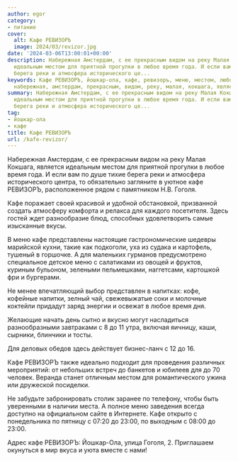 ```yaml
---
author: egor
category:
- питание
cover:
  alt: Кафе РЕВИЗОРЪ
  image: 2024/03/revizor.jpg
date: '2024-03-06T13:00:01+00:00'
description: Набережная Амстердам, с ее прекрасным видом на реку Малая Кокшага, является
  идеальным местом для приятной прогулки в любое время года. И если вам по душе тихие
  берега реки и атмосфера исторического це...
keywords: Кафе РЕВИЗОРЪ, йошкар-ола, кафе, ревизоръ, меню, местом, любое, время, гоголя,
  набережная, амстердам, прекрасным, видом, реку, малая, кокшага, является
summary: Набережная Амстердам, с ее прекрасным видом на реку Малая Кокшага, является
  идеальным местом для приятной прогулки в любое время года. И если вам по душе тихие
  берега реки и атмосфера исторического це...
tag:
- йошкар-ола
- кафе
title: Кафе РЕВИЗОРЪ
url: /kafe-revizor/
---
```


Набережная Амстердам, с ее прекрасным видом на реку Малая Кокшага, является идеальным местом для приятной прогулки в любое время года. И если вам по душе тихие берега реки и атмосфера исторического центра, то обязательно загляните в уютное кафе РЕВИЗОРЪ, расположенное рядом с памятником Н.В. Гоголя.

Кафе поражает своей красивой и удобной обстановкой, призванной создать атмосферу комфорта и релакса для каждого посетителя. Здесь гостей ждет разнообразие блюд, способных удовлетворить самые изысканные вкусы.

В меню кафе представлены настоящие гастрономические шедевры марийской кухни, такие как подкоголи, уха из судака и картофель, тушеный в горшочке. А для маленьких гурманов предусмотрено специальное детское меню с салатиками из овощей и фруктов, куриным бульоном, зелеными пельмешками, наггетсами, картошкой фри и бургерами.

Не менее впечатляющий выбор представлен в напитках: кофе, кофейные напитки, зелный чай, свежевыжатые соки и молочные коктейли придадут заряд энергии и освежат в любое время дня.

Желающие начать день сытно и вкусно могут насладиться разнообразными завтраками с 8 до 11 утра, включая яичницу, каши, сырники, блинчики и тосты.

Для деловых обедов здесь действует бизнес-ланч с 12 до 16.

Кафе РЕВИЗОРЪ также идеально подходит для проведения различных мероприятий: от небольших встреч до банкетов и юбилеев для до 70 человек. Веранда станет отличным местом для романтического ужина или дружеской посиделки.

Не забудьте забронировать столик заранее по телефону, чтобы быть уверенными в наличии места. А полное меню заведения всегда доступно на официальном сайте в Интернете. Кафе открыто с понедельника по пятницу с 07:20 до 23:00, по выходным с 08:00 до 23:00.

Адрес кафе РЕВИЗОРЪ: Йошкар-Ола, улица Гоголя, 2\. Приглашаем окунуться в мир вкуса и уюта вместе с нами!